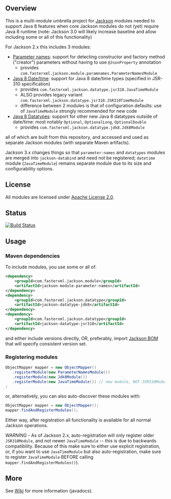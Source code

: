 ## Overview

This is a multi-module umbrella project for [Jackson](../../../jackson)
modules needed to support Java 8 features when core Jackson modules do not
(yet) require Java 8 runtime (note: Jackson 3.0 will likely increase baseline
and allow including some or all of this functionality)

For Jackson 2.x this includes 3 modules:

* [Parameter names](parameter-names/): support for detecting constructor and factory method ("creator") parameters without having to use `@JsonProperty` annotation
    * provides `com.fasterxml.jackson.module.paramnames.ParameterNamesModule`
* [Java 8 Date/time](datetime): support for Java 8 date/time types (specified in JSR-310 specification)
    * provides `com.fasterxml.jackson.datatype.jsr310.JavaTimeModule`
    * ALSO provides legacy variant `com.fasterxml.jackson.datatype.jsr310.JSR310TimeModule`
    * difference between 2 modules is that of configuration defaults: use of `JavaTimeModule` strongly recommended for new code
* [Java 8 Datatypes](datatypes): support for other new Java 8 datatypes outside of date/time: most notably `Optional`, `OptionalLong`, `OptionalDouble`
    * provides `com.fasterxml.jackson.datatype.jdk8.Jdk8Module`

all of which are built from this repository, and accessed and used as separate Jackson modules
(with separate Maven artifacts).

Jackson 3.x changes things so that `parameter-names` and `datatypes` modules are merged into `jackson-databind`
and need not be registered; `datetime` module (`JavaTimeModule`) remains separate module due to its size
and configurability options.

## License

All modules are licensed under [Apache License 2.0](http://www.apache.org/licenses/LICENSE-2.0.txt).

## Status

[![Build Status](https://travis-ci.org/FasterXML/jackson-modules-java8.svg)](https://travis-ci.org/FasterXML/jackson-modules-java8)

## Usage

### Maven dependencies

To include modules, you use some or all of:

```xml
<dependency>
    <groupId>com.fasterxml.jackson.module</groupId>
    <artifactId>jackson-module-parameter-names</artifactId>
</dependency>
<dependency>
    <groupId>com.fasterxml.jackson.datatype</groupId>
    <artifactId>jackson-datatype-jdk8</artifactId>
</dependency>
<dependency>
    <groupId>com.fasterxml.jackson.datatype</groupId>
    <artifactId>jackson-datatype-jsr310</artifactId>
</dependency>
```

and either include versions directly, OR, preferably, import
[Jackson BOM](../../../jackson-bom) that will specify consistent version set.

### Registering modules

```java
ObjectMapper mapper = new ObjectMapper()
   .registerModule(new ParameterNamesModule())
   .registerModule(new Jdk8Module())
   .registerModule(new JavaTimeModule()) // new module, NOT JSR310Module
;
```

or, alternatively, you can also auto-discover these modules with:

```java
ObjectMapper mapper = new ObjectMapper();
mapper.findAndRegisterModules();
```

Either way, after registration all functionality is available for all normal Jackson operations.

*WARNING* - As of Jackson 2.x, auto-registration will only register older `JSR310Module`, and not newer
`JavaTimeModule` -- this is due to backwards compatibility. Because of this make sure to either use explicit
registration, or, if you want to use `JavaTimeModule` but also auto-registration, make sure to
register `JavaTimeModule` BEFORE calling `mapper.findAndRegisterModules()`).

## More

See [Wiki](../../wiki) for more information (javadocs).
